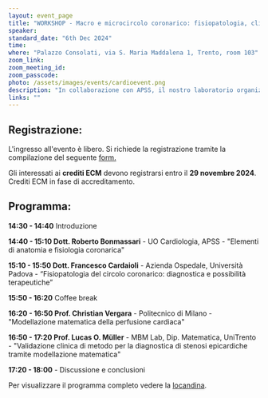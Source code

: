 ```yaml
---
layout: event_page
title: "WORKSHOP - Macro e microcircolo coronarico: fisiopatologia, clinica e modelli matematici: un ponte tra cardiologia e matematica"
speaker: 
standard_date: "6th Dec 2024"
time: 
where: "Palazzo Consolati, via S. Maria Maddalena 1, Trento, room 103"
zoom_link: 
zoom_meeting_id: 
zoom_passcode: 
photo: /assets/images/events/cardioevent.png
description: "In collaborazione con APSS, il nostro laboratorio organizza un workshop sulla circolazione coronarica e patologie associate. Il workshop comprende una prima parte clinica ed una seconda dove gli argomenti trattati nella prima parte vengono declinati in termini di modellistica matematica. Il workshop è pensato per studenti di medicina, specializzandi in cardiologia e ricercatori di profilo matematico/tecnologico interessati all'applicazione della matematica in ambito clinico."
links: ""
---
```


## Registrazione:
L'ingresso all'evento è libero. Si richiede la registrazione tramite la compilazione del seguente [form.](https://forms.gle/myj65HS75L2vs1tQ9)

Gli interessati ai **crediti ECM** devono registrarsi entro il **29 novembre 2024**. Crediti ECM in fase di accreditamento.

## Programma:

**14:30 - 14:40** Introduzione

**14:40 - 15:10 Dott. Roberto Bonmassari** - UO Cardiologia, APSS - "Elementi di anatomia e fisiologia coronarica"

**15:10 - 15:50 Dott. Francesco Cardaioli** - Azienda Ospedale, Università Padova - “Fisiopatologia del circolo coronarico: diagnostica e possibilità terapeutiche”

**15:50 - 16:20**  Coffee break

**16:20 - 16:50 Prof. Christian Vergara** - Politecnico di Milano - "Modellazione matematica della perfusione cardiaca"

**16:50 - 17:20 Prof. Lucas O. Müller** -  MBM Lab, Dip. Matematica, UniTrento - "Validazione clinica di metodo per la diagnostica di stenosi epicardiche tramite modellazione matematica"

**17:20 - 18:00** - Discussione e conclusioni

Per visualizzare il programma completo vedere la [locandina][1].

[1]:https://drive.google.com/file/d/1QCw-fAzLPk33C1ctJONlBE9sHTtpIVwJ/view?usp=sharing 
